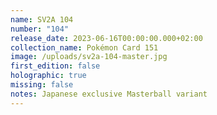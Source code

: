 ```yaml
---
name: SV2A 104
number: "104"
release_date: 2023-06-16T00:00:00.000+02:00
collection_name: Pokémon Card 151
image: /uploads/sv2a-104-master.jpg
first_edition: false
holographic: true
missing: false
notes: Japanese exclusive Masterball variant
---
```

